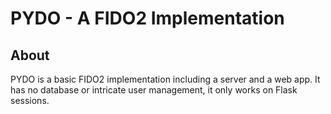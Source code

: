 # PYDO - A FIDO2 Implementation

## About

PYDO is a basic FIDO2 implementation including a server and a web app. It has no database or intricate user management, 
it only works on Flask sessions.
